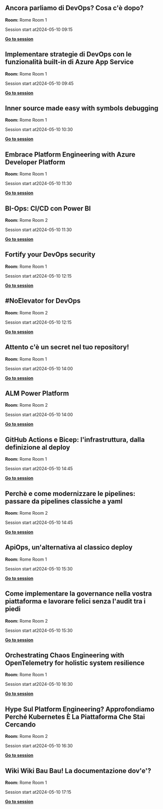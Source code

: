 ## Ancora parliamo di DevOps? Cosa c'è dopo?
**Room:** Rome Room 1

Session start at2024-05-10 09:15

[**Go to session**](session/room1_09_15/README.md)


## Implementare strategie di DevOps con le funzionalità built-in di Azure App Service
**Room:** Rome Room 1

Session start at2024-05-10 09:45

[**Go to session**](session/room1_09_45/README.md)


## Inner source made easy with symbols debugging
**Room:** Rome Room 1

Session start at2024-05-10 10:30

[**Go to session**](session/room1_10_30/README.md)


## Embrace Platform Engineering with Azure Developer Platform
**Room:** Rome Room 1

Session start at2024-05-10 11:30

[**Go to session**](session/room1_11_30/README.md)


## BI-Ops: CI/CD con Power BI
**Room:** Rome Room 2

Session start at2024-05-10 11:30

[**Go to session**](session/room2_11_30/README.md)


## Fortify your DevOps security
**Room:** Rome Room 1

Session start at2024-05-10 12:15

[**Go to session**](session/room1_12_15/README.md)


## #NoElevator for DevOps
**Room:** Rome Room 2

Session start at2024-05-10 12:15

[**Go to session**](session/room2_12_15/README.md)


## Attento c'è un secret nel tuo repository!
**Room:** Rome Room 1

Session start at2024-05-10 14:00

[**Go to session**](session/room1_14_00/README.md)


## ALM Power Platform
**Room:** Rome Room 2

Session start at2024-05-10 14:00

[**Go to session**](session/room2_14_00/README.md)


## GitHub Actions e Bicep: l'infrastruttura, dalla definizione al deploy
**Room:** Rome Room 1

Session start at2024-05-10 14:45

[**Go to session**](session/room1_14_45/README.md)


## Perchè e come modernizzare le pipelines: passare da pipelines classiche a yaml
**Room:** Rome Room 2

Session start at2024-05-10 14:45

[**Go to session**](session/room2_14_45/README.md)


## ApiOps, un'alternativa al classico deploy
**Room:** Rome Room 1

Session start at2024-05-10 15:30

[**Go to session**](session/room1_15_30/README.md)


## Come implementare la governance nella vostra piattaforma e lavorare felici senza l'audit tra i piedi
**Room:** Rome Room 2

Session start at2024-05-10 15:30

[**Go to session**](session/room2_15_30/README.md)


## Orchestrating Chaos Engineering with OpenTelemetry for holistic system resilience
**Room:** Rome Room 1

Session start at2024-05-10 16:30

[**Go to session**](session/room1_16_30/README.md)


## Hype Sul Platform Engineering? Approfondiamo Perché Kubernetes È La Piattaforma Che Stai Cercando
**Room:** Rome Room 2

Session start at2024-05-10 16:30

[**Go to session**](session/room2_16_30/README.md)


## Wiki Wiki Bau Bau! La documentazione dov'e'?
**Room:** Rome Room 1

Session start at2024-05-10 17:15

[**Go to session**](session/room1_17_15/README.md)


